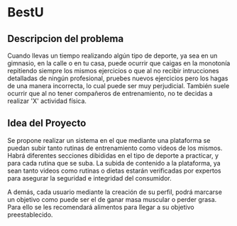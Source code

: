 # BestU

## Descripcion del problema
Cuando llevas un tiempo realizando algún tipo de deporte, ya sea en un gimnasio, en la calle o en tu casa, puede ocurrir que caigas en la monotonía repitiendo siempre los mismos ejercicios o que al no recibir intrucciones detalladas de ningún profesional, pruebes nuevos ejercicios pero los hagas de una manera incorrecta, lo cual puede ser muy perjudicial. 
También suele ocurrir que al no tener compañeros de entrenamiento, no te decidas a realizar 'X' actividad física.

## Idea del Proyecto
Se propone realizar un sistema en el que mediante una plataforma se puedan subir tanto rutinas de entrenamiento como videos de los mismos. Habrá diferentes secciones dibididas en el tipo de deporte a practicar, y para cada rutina que se suba. La subida de contenido a la plataforma, ya sean tanto videos como rutinas o dietas estarán verificadas por expertos para asegurar la seguridad e integridad del consumidor. 

A demás, cada usuario mediante la creación de su perfil, podrá marcarse un objetivo como puede ser el de ganar masa muscular o perder grasa. Para ello se les recomendará alimentos para llegar a su objetivo preestablecido. 




 
